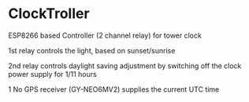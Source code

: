 # ClockTroller
ESP8266 based Controller (2 channel relay) for tower clock

1st relay controls the light, based on sunset/sunrise

2nd relay controls daylight saving adjustment by switching off the clock power supply for 1/11 hours

1 No GPS receiver (GY-NEO6MV2) supplies the current UTC time
